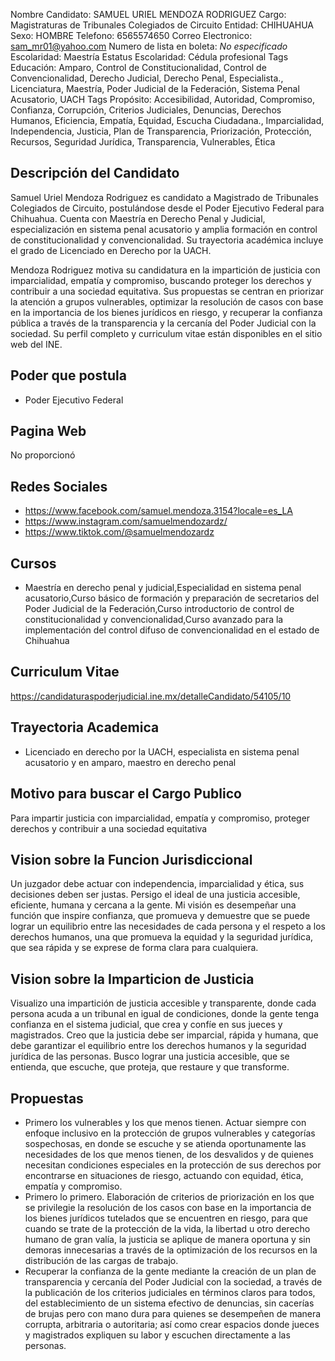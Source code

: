 Nombre Candidato: SAMUEL URIEL MENDOZA RODRIGUEZ
Cargo: Magistraturas de Tribunales Colegiados de Circuito
Entidad: CHIHUAHUA
Sexo: HOMBRE
Telefono: 6565574650
Correo Electronico: sam_mr01@yahoo.com
Numero de lista en boleta: *No especificado*
Escolaridad: Maestría
Estatus Escolaridad: Cédula profesional
Tags Educación: Amparo, Control de Constitucionalidad, Control de Convencionalidad, Derecho Judicial, Derecho Penal, Especialista., Licenciatura, Maestría, Poder Judicial de la Federación, Sistema Penal Acusatorio, UACH
Tags Propósito: Accesibilidad, Autoridad, Compromiso, Confianza, Corrupción, Criterios Judiciales, Denuncias, Derechos Humanos, Eficiencia, Empatía, Equidad, Escucha Ciudadana., Imparcialidad, Independencia, Justicia, Plan de Transparencia, Priorización, Protección, Recursos, Seguridad Jurídica, Transparencia, Vulnerables, Ética


## Descripción del Candidato 

Samuel Uriel Mendoza Rodriguez es candidato a Magistrado de Tribunales Colegiados de Circuito, postulándose desde el Poder Ejecutivo Federal para Chihuahua. Cuenta con Maestría en Derecho Penal y Judicial, especialización en sistema penal acusatorio y amplia formación en control de constitucionalidad y convencionalidad. Su trayectoria académica incluye el grado de Licenciado en Derecho por la UACH.

Mendoza Rodriguez motiva su candidatura en la impartición de justicia con imparcialidad, empatía y compromiso, buscando proteger los derechos y contribuir a una sociedad equitativa. Sus propuestas se centran en priorizar la atención a grupos vulnerables, optimizar la resolución de casos con base en la importancia de los bienes jurídicos en riesgo, y recuperar la confianza pública a través de la transparencia y la cercanía del Poder Judicial con la sociedad. Su perfil completo y curriculum vitae están disponibles en el sitio web del INE.


## Poder que postula

- Poder Ejecutivo Federal


## Pagina Web

No proporcionó


## Redes Sociales

- https://www.facebook.com/samuel.mendoza.3154?locale=es_LA
- https://www.instagram.com/samuelmendozardz/
- https://www.tiktok.com/@samuelmendozardz


## Cursos

- Maestría en derecho penal y judicial,Especialidad en sistema penal acusatorio,Curso básico de formación y preparación de secretarios del Poder Judicial de la Federación,Curso introductorio de control de constitucionalidad y convencionalidad,Curso avanzado para la implementación del control difuso de convencionalidad en el estado de Chihuahua


## Curriculum Vitae

https://candidaturaspoderjudicial.ine.mx/detalleCandidato/54105/10


## Trayectoria Academica

- Licenciado en derecho por la UACH, especialista en sistema penal acusatorio y en amparo, maestro en derecho penal


## Motivo para buscar el Cargo Publico

Para impartir justicia con imparcialidad, empatía y compromiso, proteger derechos y contribuir a una sociedad equitativa


## Vision sobre la Funcion Jurisdiccional

Un juzgador debe actuar con independencia, imparcialidad y ética, sus decisiones deben ser justas. Persigo el ideal de una justicia accesible, eficiente, humana y cercana a la gente. Mi visión es desempeñar una función que inspire confianza, que promueva y demuestre que se puede lograr un equilibrio entre las necesidades de cada persona y el respeto a los derechos humanos, una que promueva la equidad y la seguridad jurídica, que sea rápida y se exprese de forma clara para cualquiera.


## Vision sobre la Imparticion de Justicia

Visualizo una impartición de justicia accesible y transparente, donde cada persona acuda a un tribunal en igual de condiciones, donde la gente tenga confianza en el sistema judicial, que crea y confíe en sus jueces y magistrados. Creo que la justicia debe ser imparcial, rápida y humana, que debe garantizar el equilibrio entre los derechos humanos y la seguridad jurídica de las personas. Busco lograr una justicia accesible, que se entienda, que escuche, que proteja, que restaure y que transforme.


## Propuestas

- Primero los vulnerables y los que menos tienen. Actuar siempre con enfoque inclusivo en la protección de grupos vulnerables y categorías sospechosas, en donde se escuche y se atienda oportunamente las necesidades de los que menos tienen, de los desvalidos y de quienes necesitan condiciones especiales en la protección de sus derechos por encontrarse en situaciones de riesgo, actuando con equidad, ética, empatía y compromiso.
- Primero lo primero. Elaboración de criterios de priorización en los que se privilegie la resolución de los casos con base en la importancia de los bienes jurídicos tutelados que se encuentren en riesgo, para que cuando se trate de la protección de la vida, la libertad u otro derecho humano de gran valía, la justicia se aplique de manera oportuna y sin demoras innecesarias a través de la optimización de los recursos en la distribución de las cargas de trabajo.
- Recuperar la confianza de la gente mediante la creación de un plan de transparencia y cercanía del Poder Judicial con la sociedad, a través de la publicación de los criterios judiciales en términos claros para todos, del establecimiento de un sistema efectivo de denuncias, sin cacerías de brujas pero con mano dura para quienes se desempeñen de manera corrupta, arbitraria o autoritaria; así como crear espacios donde jueces y magistrados expliquen su labor y escuchen directamente a las personas.

